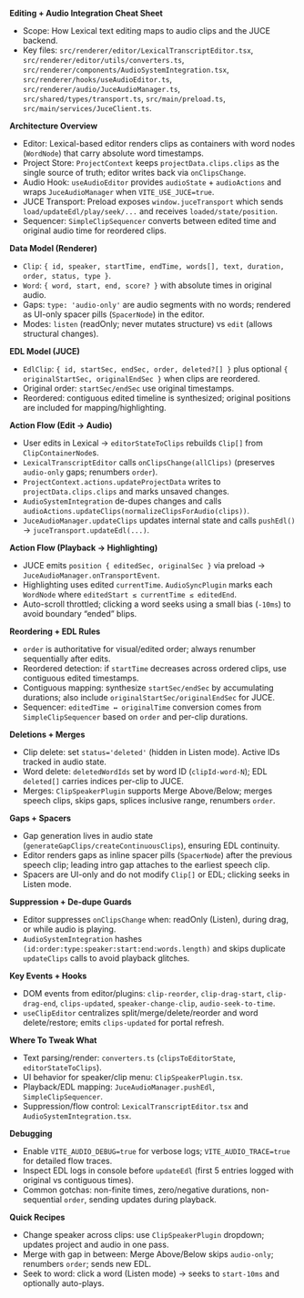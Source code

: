 **Editing + Audio Integration Cheat Sheet**

- Scope: How Lexical text editing maps to audio clips and the JUCE backend.
- Key files: `src/renderer/editor/LexicalTranscriptEditor.tsx`, `src/renderer/editor/utils/converters.ts`, `src/renderer/components/AudioSystemIntegration.tsx`, `src/renderer/hooks/useAudioEditor.ts`, `src/renderer/audio/JuceAudioManager.ts`, `src/shared/types/transport.ts`, `src/main/preload.ts`, `src/main/services/JuceClient.ts`.

**Architecture Overview**
- Editor: Lexical-based editor renders clips as containers with word nodes (`WordNode`) that carry absolute word timestamps.
- Project Store: `ProjectContext` keeps `projectData.clips.clips` as the single source of truth; editor writes back via `onClipsChange`.
- Audio Hook: `useAudioEditor` provides `audioState` + `audioActions` and wraps `JuceAudioManager` when `VITE_USE_JUCE=true`.
- JUCE Transport: Preload exposes `window.juceTransport` which sends `load/updateEdl/play/seek/...` and receives `loaded/state/position`.
- Sequencer: `SimpleClipSequencer` converts between edited time and original audio time for reordered clips.

**Data Model (Renderer)**
- `Clip`: `{ id, speaker, startTime, endTime, words[], text, duration, order, status, type }`.
- `Word`: `{ word, start, end, score? }` with absolute times in original audio.
- Gaps: `type: 'audio-only'` are audio segments with no words; rendered as UI-only spacer pills (`SpacerNode`) in the editor.
- Modes: `listen` (readOnly; never mutates structure) vs `edit` (allows structural changes).

**EDL Model (JUCE)**
- `EdlClip`: `{ id, startSec, endSec, order, deleted?[] }` plus optional `{ originalStartSec, originalEndSec }` when clips are reordered.
- Original order: `startSec/endSec` use original timestamps.
- Reordered: contiguous edited timeline is synthesized; original positions are included for mapping/highlighting.

**Action Flow (Edit → Audio)**
- User edits in Lexical → `editorStateToClips` rebuilds `Clip[]` from `ClipContainerNode`s.
- `LexicalTranscriptEditor` calls `onClipsChange(allClips)` (preserves `audio-only` gaps; renumbers `order`).
- `ProjectContext.actions.updateProjectData` writes to `projectData.clips.clips` and marks unsaved changes.
- `AudioSystemIntegration` de-dupes changes and calls `audioActions.updateClips(normalizeClipsForAudio(clips))`.
- `JuceAudioManager.updateClips` updates internal state and calls `pushEdl()` → `juceTransport.updateEdl(...)`.

**Action Flow (Playback → Highlighting)**
- JUCE emits `position { editedSec, originalSec }` via preload → `JuceAudioManager.onTransportEvent`.
- Highlighting uses edited `currentTime`. `AudioSyncPlugin` marks each `WordNode` where `editedStart ≤ currentTime ≤ editedEnd`.
- Auto-scroll throttled; clicking a word seeks using a small bias (`-10ms`) to avoid boundary “ended” blips.

**Reordering + EDL Rules**
- `order` is authoritative for visual/edited order; always renumber sequentially after edits.
- Reordered detection: if `startTime` decreases across ordered clips, use contiguous edited timestamps.
- Contiguous mapping: synthesize `startSec/endSec` by accumulating durations; also include `originalStartSec/originalEndSec` for JUCE.
- Sequencer: `editedTime ↔ originalTime` conversion comes from `SimpleClipSequencer` based on `order` and per-clip durations.

**Deletions + Merges**
- Clip delete: set `status='deleted'` (hidden in Listen mode). Active IDs tracked in audio state.
- Word delete: `deletedWordIds` set by word ID (`clipId-word-N`); EDL `deleted[]` carries indices per-clip to JUCE.
- Merges: `ClipSpeakerPlugin` supports Merge Above/Below; merges speech clips, skips gaps, splices inclusive range, renumbers `order`.

**Gaps + Spacers**
- Gap generation lives in audio state (`generateGapClips/createContinuousClips`), ensuring EDL continuity.
- Editor renders gaps as inline spacer pills (`SpacerNode`) after the previous speech clip; leading intro gap attaches to the earliest speech clip.
- Spacers are UI-only and do not modify `Clip[]` or EDL; clicking seeks in Listen mode.

**Suppression + De‑dupe Guards**
- Editor suppresses `onClipsChange` when: readOnly (Listen), during drag, or while audio is playing.
- `AudioSystemIntegration` hashes `(id:order:type:speaker:start:end:words.length)` and skips duplicate `updateClips` calls to avoid playback glitches.

**Key Events + Hooks**
- DOM events from editor/plugins: `clip-reorder`, `clip-drag-start`, `clip-drag-end`, `clips-updated`, `speaker-change-clip`, `audio-seek-to-time`.
- `useClipEditor` centralizes split/merge/delete/reorder and word delete/restore; emits `clips-updated` for portal refresh.

**Where To Tweak What**
- Text parsing/render: `converters.ts` (`clipsToEditorState`, `editorStateToClips`).
- UI behavior for speaker/clip menu: `ClipSpeakerPlugin.tsx`.
- Playback/EDL mapping: `JuceAudioManager.pushEdl`, `SimpleClipSequencer`.
- Suppression/flow control: `LexicalTranscriptEditor.tsx` and `AudioSystemIntegration.tsx`.

**Debugging**
- Enable `VITE_AUDIO_DEBUG=true` for verbose logs; `VITE_AUDIO_TRACE=true` for detailed flow traces.
- Inspect EDL logs in console before `updateEdl` (first 5 entries logged with original vs contiguous times).
- Common gotchas: non-finite times, zero/negative durations, non-sequential `order`, sending updates during playback.

**Quick Recipes**
- Change speaker across clips: use `ClipSpeakerPlugin` dropdown; updates project and audio in one pass.
- Merge with gap in between: Merge Above/Below skips `audio-only`; renumbers `order`; sends new EDL.
- Seek to word: click a word (Listen mode) → seeks to `start-10ms` and optionally auto-plays.

